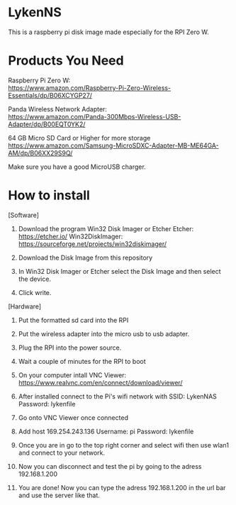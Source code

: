 # LykenNS
This is a raspberry pi disk image made especially for the RPI Zero W.

# Products You Need

Raspberry Pi Zero W:  
https://www.amazon.com/Raspberry-Pi-Zero-Wireless-Essentials/dp/B06XCYGP27/

Panda Wireless Network Adapter:  
https://www.amazon.com/Panda-300Mbps-Wireless-USB-Adapter/dp/B00EQT0YK2/

64 GB Micro SD Card or Higher for more storage
https://www.amazon.com/Samsung-MicroSDXC-Adapter-MB-ME64GA-AM/dp/B06XX29S9Q/

Make sure you have a good MicroUSB charger.

# How to install
[Software]
1. Download the program Win32 Disk Imager or Etcher
Etcher: https://etcher.io/
Win32DiskImager: https://sourceforge.net/projects/win32diskimager/

2. Download the Disk Image from this repository

3. In Win32 Disk Imager or Etcher select the Disk Image and then select the device.

4. Click write.

[Hardware]

1. Put the formatted sd card into the RPI

2. Put the wireless adapter into the micro usb to usb adapter.

3. Plug the RPI into the power source.

4. Wait a couple of minutes for the RPI to boot

5. On your computer intall VNC Viewer: https://www.realvnc.com/en/connect/download/viewer/

6. After installed connect to the Pi's wifi network with SSID: LykenNAS Password: lykenfile

7. Go onto VNC Viewer once connected

8. Add host 169.254.243.136 Username: pi Password: lykenfile

9. Once you are in go to the top right corner and select wifi then use wlan1 and connect to your network.

10. Now you can disconnect and test the pi by going to the adress 192.168.1.200

11. You are done! Now you can type the adress 192.168.1.200 in the url bar and use the server like that.
